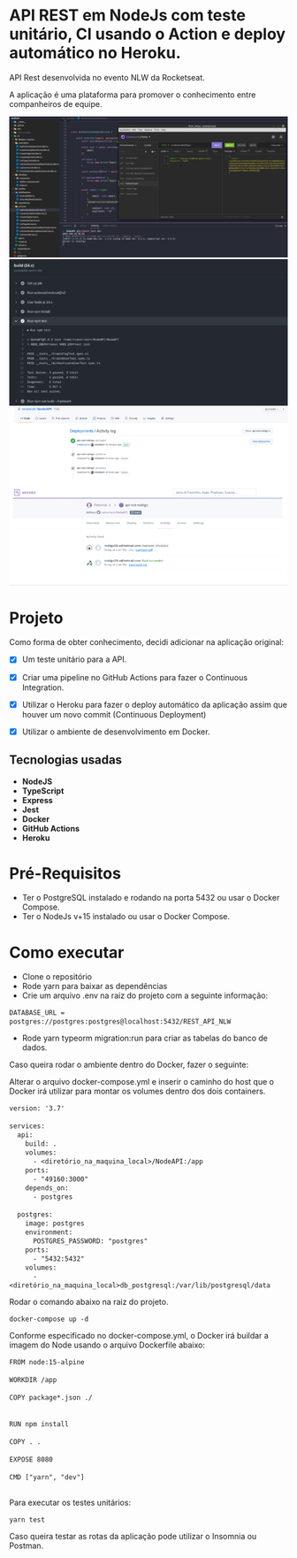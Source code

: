 # API REST em NodeJs com teste unitário, CI usando o Action e deploy automático no Heroku.

API Rest desenvolvida no evento NLW da Rocketseat.

A aplicação é uma plataforma para promover o conhecimento entre companheiros de equipe. 

![Preview-Screens](https://github.com/reisstech/NodeAPI/blob/main/imgs_1.png)
![Preview-Screens](https://github.com/reisstech/NodeAPI/blob/main/imgs_2.png) 

# Projeto

Como forma de obter conhecimento, decidi adicionar na aplicação original:


- [x] Um teste unitário para a API.
- [x] Criar uma pipeline no GitHub Actions para fazer o Continuous Integration.
- [x] Utilizar o Heroku para fazer o deploy automático da aplicação assim que houver um novo commit (Continuous Deployment)
- [x] Utilizar o ambiente de desenvolvimento em Docker.


## Tecnologias usadas

* **NodeJS**
* **TypeScript**
*  **Express**
*  **Jest**
*  **Docker**
*  **GitHub Actions**
* **Heroku**

# Pré-Requisitos

* Ter o PostgreSQL instalado e rodando na porta 5432 ou usar o Docker Compose.
* Ter o NodeJs v+15 instalado ou usar o Docker Compose.

# Como executar

* Clone o repositório
* Rode yarn para baixar as dependências
* Crie um arquivo .env na raiz do projeto com a seguinte informação:
```
DATABASE_URL = postgres://postgres:postgres@localhost:5432/REST_API_NLW
```
* Rode yarn typeorm migration:run para criar as tabelas do banco de dados.



Caso queira rodar o ambiente dentro do Docker, fazer o seguinte:


Alterar o arquivo docker-compose.yml e inserir o caminho do host que o Docker irá utilizar para montar os volumes dentro dos dois containers.

```
version: '3.7'

services:
  api:
    build: .
    volumes: 
      - <diretório_na_maquina_local>/NodeAPI:/app
    ports: 
      - "49160:3000"
    depends_on: 
      - postgres

  postgres:
    image: postgres
    environment:
      POSTGRES_PASSWORD: "postgres"
    ports:
      - "5432:5432"
    volumes:
      - <diretório_na_maquina_local>db_postgresql:/var/lib/postgresql/data

```

Rodar o comando abaixo na raiz do projeto. 

```
docker-compose up -d
```
Conforme especificado no docker-compose.yml, o Docker irá buildar a imagem do Node usando o arquivo Dockerfile abaixo:

```
FROM node:15-alpine

WORKDIR /app

COPY package*.json ./

 
RUN npm install 

COPY . .

EXPOSE 8080

CMD ["yarn", "dev"]


```

Para executar os testes unitários:

```
yarn test
```

Caso queira testar as rotas da aplicação pode utilizar o Insomnia ou Postman.


